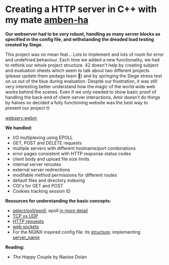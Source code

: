 # Creating a HTTP server in C++ with my mate [amben-ha](https://github.com/AmYre)

**Our webserver had to be very robust, handling as many server blocks as specified in the config file, and withstanding the dreaded load testing created by Siege.**

This project was no mean feat... Lots to implement and lots of room for error and undefined behaviour. Each time we added a new functionality, we had to rethink our whole project structure. 42 doesn't help by creating subject and evaluation sheets which seem to talk about two different projects (please update them pedago team :pray:) and by springing the Siege stress test on us out of the blue during evaluation. Despite our frustration, it was still very interesting better understand how the magic of the world wide web works behind the scenes. Even if we only needed to show basic proof of handling the back-end of client-server interactions, Amir doesn't do things by halves so decided a fully functioning website was the best way to present our project :nerd_face:

[webserv.webm](https://github.com/user-attachments/assets/35649ce5-3a3b-407d-9c9e-be4cb451e84e)

**We handled:**
- I/O multiplexing using EPOLL
- GET, POST and DELETE requests
- multiple servers with different hostname/port combinations
- error pages consistent with HTTP response status codes
- client body and upload file size limits
- internal server reroutes
- external server redirections
- modifable method permissions for different routes
- default files and directory indexing
- CGI's for GET and POST
- Cookies tracking session ID

**Resources for understanding the basic concepts:**
- [select/poll/epoll](https://www.youtube.com/watch?v=H9N_l85TpnI), epoll [in more detail](https://copyconstruct.medium.com/the-method-to-epolls-madness-d9d2d6378642)
- [TCP vs UDP](https://www.youtube.com/watch?v=uwoD5YsGACg)
- [HTTP requests](https://www.youtube.com/watch?v=-Zea7GB2OwA)
- [web sockets](https://www.youtube.com/watch?v=pnj3Jbho5Ck)
- For the NGINX inspired config file: its [structure](http://nginx.org/en/docs/beginners_guide.html); implementing [server_name](https://statuslist.app/nginx/server_name/)

**Reading:**
- _The Happy Couple_ by Naoise Dolan
